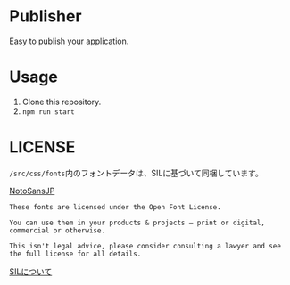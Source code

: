 # Publisher

Easy to publish your application.

# Usage

1. Clone this repository.
2. `npm run start`


# LICENSE

`/src/css/fonts`内のフォントデータは、SILに基づいて同梱しています。

[NotoSansJP](https://fonts.google.com/noto/specimen/Noto+Sans+JP)

```
These fonts are licensed under the Open Font License.

You can use them in your products & projects – print or digital, commercial or otherwise.

This isn't legal advice, please consider consulting a lawyer and see the full license for all details.
```

[SILについて](https://tanukifont.com/sil/)

